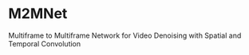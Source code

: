 # M2MNet
Multiframe to Multiframe Network for Video Denoising with Spatial and Temporal Convolution
